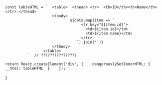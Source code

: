     const tableHTML = `  <table>  <thead> <tr>  <th>ID</th><th>Name</th> </tr> </thead>
                         <tbody>                            
                                 ${data.map(item => `
                                      <tr key="${item.id}">
                                        <td>${item.id}</td>
                                        <td>${item.name}</td>
                                      </tr>
                                    `).join('')}
                         </tbody>
                     </table>
              `  // ????????????????

    return React.createElement('div', {    dangerouslySetInnerHTML: {  __html: tableHTML  }    });
}